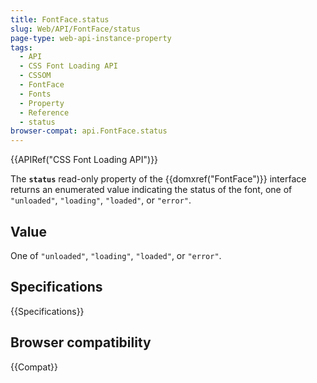 ```yaml
---
title: FontFace.status
slug: Web/API/FontFace/status
page-type: web-api-instance-property
tags:
  - API
  - CSS Font Loading API
  - CSSOM
  - FontFace
  - Fonts
  - Property
  - Reference
  - status
browser-compat: api.FontFace.status
---
```

{{APIRef("CSS Font Loading API")}}

The **`status`** read-only property of the
{{domxref("FontFace")}} interface returns an enumerated value indicating the status of
the font, one of `"unloaded"`, `"loading"`, `"loaded"`,
or `"error"`.

## Value

One of `"unloaded"`, `"loading"`, `"loaded"`, or
`"error"`.

## Specifications

{{Specifications}}

## Browser compatibility

{{Compat}}
